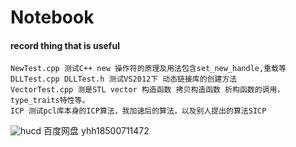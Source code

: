 # Notebook
#### record thing that is useful
    NewTest.cpp 测试C++ new 操作符的原理及用法包含set_new_handle,重载等
    DLLTest.cpp DLLTest.h 测试VS2012下 动态链接库的创建方法
    VectorTest.cpp 测是STL vector 构造函数 拷贝构造函数 析构函数的调用，type_traits特性等。
    ICP 测试pcl库本身的ICP算法，我加速后的算法，以及别人提出的算法SICP
![hucd ](http:ds )
百度网盘 yhh18500711472
